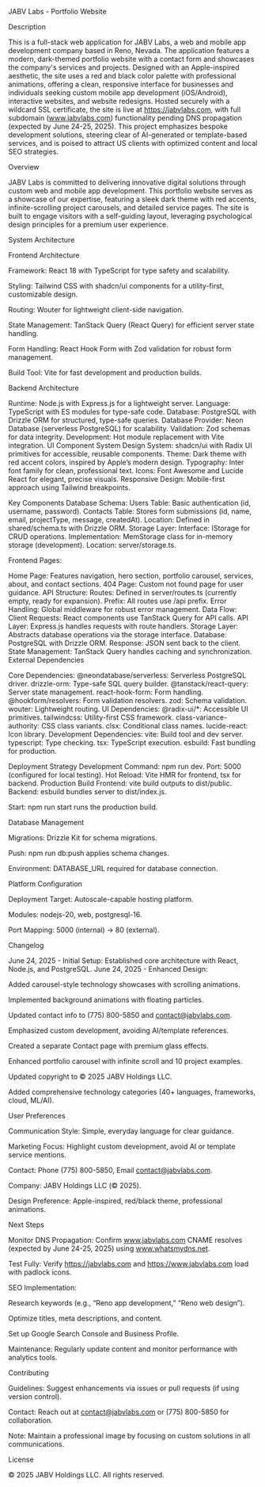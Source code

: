 JABV Labs - Portfolio Website

Description

This is a full-stack web application for JABV Labs, a web and mobile app development company based in Reno, Nevada. The application features a modern, dark-themed portfolio website with a contact form and showcases the company's services and projects. Designed with an Apple-inspired aesthetic, the site uses a red and black color palette with professional animations, offering a clean, responsive interface for businesses and individuals seeking custom mobile app development (iOS/Android), interactive websites, and website redesigns. Hosted securely with a wildcard SSL certificate, the site is live at https://jabvlabs.com, with full subdomain (www.jabvlabs.com) functionality pending DNS propagation (expected by June 24-25, 2025). This project emphasizes bespoke development solutions, steering clear of AI-generated or template-based services, and is poised to attract US clients with optimized content and local SEO strategies.

Overview

JABV Labs is committed to delivering innovative digital solutions through custom web and mobile app development. This portfolio website serves as a showcase of our expertise, featuring a sleek dark theme with red accents, infinite-scrolling project carousels, and detailed service pages. The site is built to engage visitors with a self-guiding layout, leveraging psychological design principles for a premium user experience.

System Architecture

Frontend Architecture

Framework: React 18 with TypeScript for type safety and scalability.

Styling: Tailwind CSS with shadcn/ui components for a utility-first, customizable design.

Routing: Wouter for lightweight client-side navigation.

State Management: TanStack Query (React Query) for efficient server state handling.

Form Handling: React Hook Form with Zod validation for robust form management.

Build Tool: Vite for fast development and production builds.

Backend Architecture

Runtime: Node.js with Express.js for a lightweight server.
Language: TypeScript with ES modules for type-safe code.
Database: PostgreSQL with Drizzle ORM for structured, type-safe queries.
Database Provider: Neon Database (serverless PostgreSQL) for scalability.
Validation: Zod schemas for data integrity.
Development: Hot module replacement with Vite integration.
UI Component System
Design System: shadcn/ui with Radix UI primitives for accessible, reusable components.
Theme: Dark theme with red accent colors, inspired by Apple’s modern design.
Typography: Inter font family for clean, professional text.
Icons: Font Awesome and Lucide React for elegant, precise visuals.
Responsive Design: Mobile-first approach using Tailwind breakpoints.

Key Components
Database Schema:
Users Table: Basic authentication (id, username, password).
Contacts Table: Stores form submissions (id, name, email, projectType, message, createdAt).
Location: Defined in shared/schema.ts with Drizzle ORM.
Storage Layer:
Interface: IStorage for CRUD operations.
Implementation: MemStorage class for in-memory storage (development).
Location: server/storage.ts.

Frontend Pages:

Home Page: Features navigation, hero section, portfolio carousel, services, about, and contact sections.
404 Page: Custom not found page for user guidance.
API Structure:
Routes: Defined in server/routes.ts (currently empty, ready for expansion).
Prefix: All routes use /api prefix.
Error Handling: Global middleware for robust error management.
Data Flow:
Client Requests: React components use TanStack Query for API calls.
API Layer: Express.js handles requests with route handlers.
Storage Layer: Abstracts database operations via the storage interface.
Database: PostgreSQL with Drizzle ORM.
Response: JSON sent back to the client.
State Management: TanStack Query handles caching and synchronization.
External Dependencies

Core Dependencies:
@neondatabase/serverless: Serverless PostgreSQL driver.
drizzle-orm: Type-safe SQL query builder.
@tanstack/react-query: Server state management.
react-hook-form: Form handling.
@hookform/resolvers: Form validation resolvers.
zod: Schema validation.
wouter: Lightweight routing.
UI Dependencies:
@radix-ui/*: Accessible UI primitives.
tailwindcss: Utility-first CSS framework.
class-variance-authority: CSS class variants.
clsx: Conditional class names.
lucide-react: Icon library.
Development Dependencies:
vite: Build tool and dev server.
typescript: Type checking.
tsx: TypeScript execution.
esbuild: Fast bundling for production.

Deployment Strategy
Development
Command: npm run dev.
Port: 5000 (configured for local testing).
Hot Reload: Vite HMR for frontend, tsx for backend.
Production Build
Frontend: vite build outputs to dist/public.
Backend: esbuild bundles server to dist/index.js.



Start: npm run start runs the production build.

Database Management

Migrations: Drizzle Kit for schema migrations.

Push: npm run db:push applies schema changes.

Environment: DATABASE_URL required for database connection.

Platform Configuration

Deployment Target: Autoscale-capable hosting platform.

Modules: nodejs-20, web, postgresql-16.

Port Mapping: 5000 (internal) → 80 (external).

Changelog


June 24, 2025 - Initial Setup: Established core architecture with React, Node.js, and PostgreSQL.
June 24, 2025 - Enhanced Design:

Added carousel-style technology showcases with scrolling animations.

Implemented background animations with floating particles.

Updated contact info to (775) 800-5850 and contact@jabvlabs.com.

Emphasized custom development, avoiding AI/template references.

Created a separate Contact page with premium glass effects.

Enhanced portfolio carousel with infinite scroll and 10 project examples.

Updated copyright to © 2025 JABV Holdings LLC.

Added comprehensive technology categories (40+ languages, frameworks, cloud, ML/AI).

User Preferences


Communication Style: Simple, everyday language for clear guidance.


Marketing Focus: Highlight custom development, avoid AI or template service mentions.

Contact: Phone (775) 800-5850, Email contact@jabvlabs.com.

Company: JABV Holdings LLC (© 2025).

Design Preference: Apple-inspired, red/black theme, professional animations.

Next Steps

Monitor DNS Propagation: Confirm www.jabvlabs.com CNAME resolves (expected by June 24-25, 2025) using www.whatsmydns.net.

Test Fully: Verify https://jabvlabs.com and https://www.jabvlabs.com load with padlock icons.

SEO Implementation:

Research keywords (e.g., “Reno app development,” “Reno web design”).

Optimize titles, meta descriptions, and content.

Set up Google Search Console and Business Profile.

Maintenance: Regularly update content and monitor performance with analytics tools.

Contributing

Guidelines: Suggest enhancements via issues or pull requests (if using version control).

Contact: Reach out at contact@jabvlabs.com or (775) 800-5850 for collaboration.

Note: Maintain a professional image by focusing on custom solutions in all communications.

License

© 2025 JABV Holdings LLC. All rights reserved.
